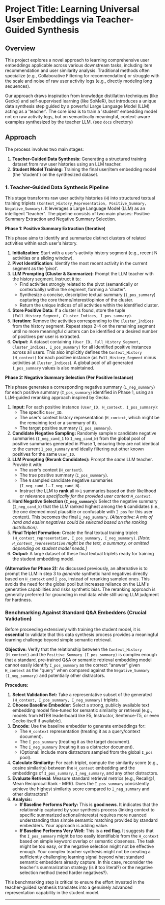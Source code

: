# Project Title: Learning Universal User Embeddings via Teacher-Guided Synthesis

## Overview

This project explores a novel approach to learning comprehensive user embeddings applicable across various downstream tasks, including item recommendation and user similarity analysis. Traditional methods often specialize (e.g., Collaborative Filtering for recommendation) or struggle with the scale and noise of raw user activity logs (e.g., directly modeling long sequences).

Our approach draws inspiration from knowledge distillation techniques (like Gecko) and self-supervised learning (like SoMeR), but introduces a unique data synthesis step guided by a powerful Large Language Model (LLM) acting as a 'teacher'. The core idea is to train a 'student' embedding model not on raw activity logs, but on semantically meaningful, context-aware examples synthesized by the teacher LLM. (see `docs` directory)

## Approach

The process involves two main stages:

1.  **Teacher-Guided Data Synthesis:** Generating a structured training dataset from raw user histories using an LLM teacher.
2.  **Student Model Training:** Training the final user/item embedding model (the 'student') on the synthesized dataset.

### 1. Teacher-Guided Data Synthesis Pipeline

This stage transforms raw user activity histories (`H`) into structured textual training triplets `(Context_History_Representation, Positive_Summary, Negative_Summary)`. It leverages a Large Language Model (LLM) as an intelligent "teacher". The pipeline consists of two main phases: Positive Summary Extraction and Negative Summary Selection.

**Phase 1: Positive Summary Extraction (Iterative)**

This phase aims to identify and summarize distinct clusters of related activities within each user's history.

1.  **Initialization:** Start with a user's activity history segment (e.g., recent N activities or a sliding window).
2.  **Pivot Identification:** Identify the most recent activity in the current segment as the 'pivot'.
3.  **LLM Prompting (Cluster & Summarize):** Prompt the LLM teacher with the history segment. Instruct it to:
    *   Find activities strongly related to the pivot (semantically or contextually) within the segment, forming a 'cluster'.
    *   Synthesize a concise, descriptive textual summary (`I_pos_summary`) capturing the core theme/interest/opinion of the cluster.
    *   Return the unique indices of all activities within the identified cluster.
4.  **Store Positive Data:** If a cluster is found, store the tuple `(Full_History_Segment, Cluster_Indices, I_pos_summary)`.
5.  **Iteration:** Remove the activities corresponding to the `Cluster_Indices` from the history segment. Repeat steps 2-4 on the remaining segment until no more meaningful clusters can be identified or a desired number of positives per user is extracted.
6.  **Output:** A dataset containing `(User_ID, Full_History_Segment, Cluster_Indices, I_pos_summary)` for all identified positive instances across all users. This also implicitly defines the `Context_History (H_context)` for each positive instance (as `Full_History_Segment` minus activities at `Cluster_Indices`). A global pool of all generated `I_pos_summary` values is also maintained.

**Phase 2: Negative Summary Selection (Per Positive Instance)**

This phase generates a corresponding negative summary (`I_neg_summary`) for each positive summary (`I_pos_summary`) identified in Phase 1, using an LLM-guided reranking approach inspired by Gecko.

1.  **Input:** For each positive instance `(User_ID, H_context, I_pos_summary)`:
    *   The specific `User_ID`.
    *   The user's context history representation (`H_context`, which might be the remaining text or a summary of it).
    *   The target positive summary (`I_pos_summary`).
2.  **Candidate Negative Sampling:** Randomly sample `N` candidate negative summaries (`I_neg_cand_1` to `I_neg_cand_N`) from the global pool of positive summaries generated in Phase 1, ensuring they are not identical to the current `I_pos_summary` and ideally filtering out other known positives for the same `User_ID`.
3.  **LLM Prompting (Rerank Candidates):** Prompt the *same* LLM teacher. Provide it with:
    *   The user's context (`H_context`).
    *   The true positive summary (`I_pos_summary`).
    *   The `N` sampled candidate negative summaries (`I_neg_cand_1`...`I_neg_cand_N`).
    *   Instruct the LLM to **rank** all `N+1` summaries based on their likelihood or relevance *specifically for the provided user context `H_context`*.
4.  **Hard Negative Selection (`I_neg_summary`):** Select the negative summary (`I_neg_cand_k`) that the LLM ranked highest among the `N` candidates (i.e., the one deemed most plausible or confusable with `I_pos` for this user context). This becomes the final `I_neg_summary`. *(Alternative: A mix of hard and easier negatives could be selected based on the ranking distribution).*
5.  **Final Triplet Formation:** Create the final textual training triplet: `(H_context_representation, I_pos_summary, I_neg_summary)`. *[Note: `H_context_representation` might be the text, a summary, or omitted depending on student model needs.]*
6.  **Output:** A large dataset of these final textual triplets ready for training the student embedding model.

**(Alternative for Phase 2):** As discussed previously, an alternative is to prompt the LLM in step 3 to *generate* synthetic hard negatives directly based on `H_context` and `I_pos`, instead of reranking sampled ones. This avoids the need for the global pool but increases reliance on the LLM's generative capabilities and risks synthetic bias. The reranking approach is generally preferred for grounding in real data while still using LLM judgment for hardness.

### Benchmarking Against Standard Q&A Embedders (Crucial Validation)

Before proceeding extensively with training the student model, it is **essential** to validate that this data synthesis process provides a meaningful learning challenge beyond simple semantic retrieval.

**Objective:** Verify that the relationship between the `Context_History (H_context)` and the `Positive_Summary (I_pos_summary)` is complex enough that a standard, pre-trained Q&A or semantic retrieval embedding model cannot easily identify `I_pos_summary` as the correct "answer" given `H_context` as the "query" when compared against the `Negative_Summary (I_neg_summary)` and potentially other distractors.

**Procedure:**

1.  **Select Validation Set:** Take a representative subset of the generated `(H_context, I_pos_summary, I_neg_summary)` triplets.
2.  **Choose Baseline Embedder:** Select a strong, publicly available text embedding model fine-tuned for semantic similarity or retrieval (e.g., models from MTEB leaderboard like E5, Instructor, Sentence-T5, or even Gecko itself if available).
3.  **Encode:** Use the baseline embedder to generate embeddings for:
    *   The `H_context` representation (treating it as a query/context document).
    *   The `I_pos_summary` (treating it as the target document).
    *   The `I_neg_summary` (treating it as a distractor document).
    *   (Optional: Include more distractors sampled from the global `I_pos` pool).
4.  **Calculate Similarity:** For each triplet, compute the similarity score (e.g., cosine similarity) between the `H_context` embedding and the embeddings of `I_pos_summary`, `I_neg_summary`, and any other distractors.
5.  **Evaluate Retrieval:** Measure standard retrieval metrics (e.g., Recall@1, Mean Reciprocal Rank - MRR). Does the `I_pos_summary` consistently achieve the highest similarity score compared to `I_neg_summary` and other distractors?
6.  **Analysis:**
    *   **If Baseline Performs Poorly:** This is **good news**. It indicates that the relationship captured by your synthesis process (linking context to specific summarized actions/interests) requires more nuanced understanding than simple semantic matching provided by standard embedders. Your approach is adding value.
    *   **If Baseline Performs Very Well:** This is a **red flag**. It suggests that the `I_pos_summary` might be too easily identifiable from the `H_context` based on simple keyword overlap or semantic closeness. The task might be too easy, or the negative selection might not be effective enough. Your complex teacher synthesis might not be creating a sufficiently challenging learning signal beyond what standard semantic embedders already capture. In this case, reconsider the teacher's summarization strategy (is it too literal?) or the negative selection method (need harder negatives?).

This benchmarking step is critical to ensure the effort invested in the teacher-guided synthesis translates into a genuinely advanced representation capability in the student model.

---